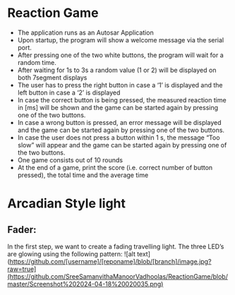 # Reaction Game
- The application runs as an Autosar Application
- Upon startup, the program will show a welcome message via the serial port.
- After pressing one of the two white buttons, the program will wait for a random time. 
- After waiting for 1s to 3s a random value (1 or 2) will be displayed on both 7segment displays
- The user has to press the right button in case a ‘1’ is displayed and the left button in case a ‘2’ is displayed
- In case the correct button is being pressed, the measured reaction time in [ms] will be shown and the game can be started again by pressing one of the two buttons.
- In case a wrong button is pressed, an error message will be displayed and the game can be started again by pressing one of the two buttons.
- In case the user does not press a button within 1 s, the message “Too slow” will appear and the game can be started again by pressing one of the two buttons.
- One game consists out of 10 rounds
- At the end of a game, print the score (i.e. correct number of button pressed), the total time and the average time
  
# Arcadian Style light
## Fader:
In the first step, we want to create a fading travelling light. The three LED’s are glowing using the following pattern:
![alt text](https://github.com/[username]/[reponame]/blob/[branch]/image.jpg?raw=true](https://github.com/SreeSamanvithaManoorVadhoolas/ReactionGame/blob/master/Screenshot%202024-04-18%20020035.png)
